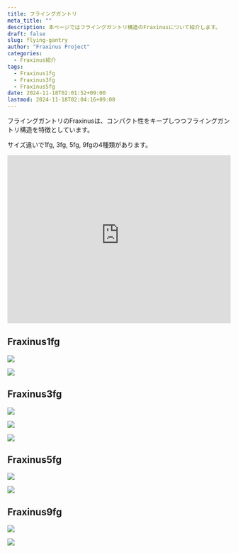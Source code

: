 ```yaml
---
title: フライングガントリ
meta_title: ""
description: 本ページではフライングガントリ構造のFraxinusについて紹介します。
draft: false
slug: flying-gantry
author: "Fraxinus Project"
categories:
  - Fraxinus紹介
tags:
  - Fraxinus1fg
  - Fraxinus3fg
  - Fraxinus5fg
date: 2024-11-18T02:01:52+09:00
lastmod: 2024-11-18T02:04:16+09:00
---
```


フライングガントリのFraxinusは、コンパクト性をキープしつつフライングガントリ構造を特徴としています。

サイズ違いで1fg, 3fg, 5fg, 9fgの4種類があります。

<!-- Fraxinus3fg -->
<div style="width: 100%; aspect-ratio: 1.33;">
  <iframe
    style="width: 100%; height: 100%;"
    src="https://gmail5004514.autodesk360.com/g/shares/SH30dd5QT870c25f12fc7d90e6a1d5c95f54?mode=embed"
    allowfullscreen="true" webkitallowfullscreen="true" mozallowfullscreen="true" frameborder="0">
  </iframe>
</div>

## Fraxinus1fg

![](/images/Fraxinus1fg.jpg)

![](/images/Fraxinus1fg-detail.jpg)

## Fraxinus3fg

![](/images/Fraxinus3fg.jpg)

![](/images/Fraxinus3fg-detail.jpg)

![](/images/Fraxinus3fg-photo-1.jpg)

## Fraxinus5fg

![](/images/Fraxinus5fg.jpg)

![](/images/Fraxinus5fg-detail.jpg)

## Fraxinus9fg

![](/images/Fraxinus9fg.jpg)

![](/images/Fraxinus9fg-photo-1.jpg)
